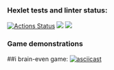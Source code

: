 ### Hexlet tests and linter status:
[![Actions Status](https://github.com/Olvenn/frontend-project-lvl1/workflows/hexlet-check/badge.svg)](https://github.com/Olvenn/frontend-project-lvl1/actions)
<a href="https://codeclimate.com/github/Olvenn/frontend-project-lvl1/maintainability"><img src="https://api.codeclimate.com/v1/badges/52965ee60d6f622078b6/maintainability" /></a>
<a href="https://codeclimate.com/github/Olvenn/frontend-project-lvl1/test_coverage"><img src="https://api.codeclimate.com/v1/badges/52965ee60d6f622078b6/test_coverage" /></a>

### Game demonstrations

##i brain-even game:
[![asciicast](https://asciinema.org/a/ZRRetVPNIlNQGrmCfjR14xtc7.png)](https://asciinema.org/a/ZRRetVPNIlNQGrmCfjR14xtc7)

